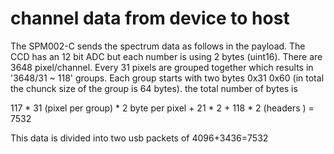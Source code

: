 # channel data from device to host

The SPM002-C sends the spectrum data as follows in the payload. The CCD has an 12 bit ADC but each number is using 2 bytes (uint16).
There are 3648 pixel/channel.
Every 31 pixels are grouped together which results in '3648/31 ~ 118' groups. Each group starts with two bytes 0x31 0x60 (in total the 
chunck size of the group is 64 bytes).
the total number of bytes is 

117 * 31 (pixel per group) * 2 byte per pixel + 21  * 2 + 118 * 2 (headers )  = 7532

This data is divided into two usb packets of 4096+3436=7532



